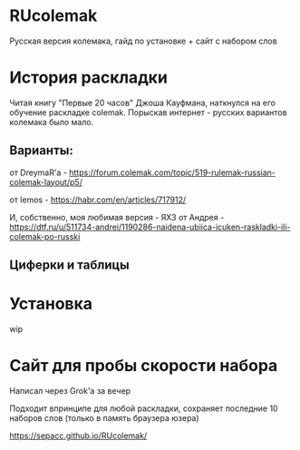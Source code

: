 # RUcolemak
Русская версия колемака, гайд по установке + сайт с набором слов

# История раскладки
Читая книгу "Первые 20 часов" Джоша Кауфмана, наткнулся на его обучение раскладке colemak. Порыскав интернет - русских вариантов колемака было мало.
## Варианты:
от DreymaR'а - https://forum.colemak.com/topic/519-rulemak-russian-colemak-layout/p5/

от lemos - https://habr.com/en/articles/717912/

И, собственно, моя любимая версия - ЯХЗ от Андрея - https://dtf.ru/u/511734-andrei/1190286-naidena-ubiica-icuken-raskladki-ili-colemak-po-russki
## Циферки и таблицы


# Установка
wip

# Сайт для пробы скорости набора
Написал через Grok'а за вечер

Подходит впринципе для любой раскладки, сохраняет последние 10 наборов слов (только в память браузера юзера)

https://sepacc.github.io/RUcolemak/
